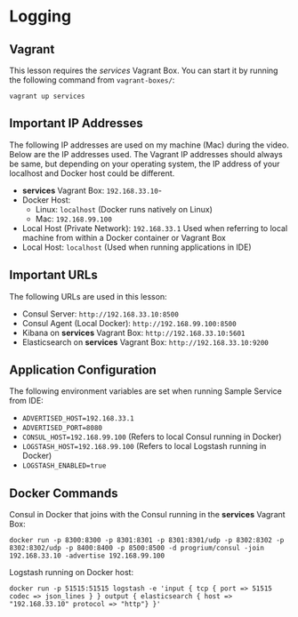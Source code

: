 # Logging

## Vagrant

This lesson requires the *services* Vagrant Box. You can start it by running the following command from ```vagrant-boxes/```:

```
vagrant up services
```

## Important IP Addresses

The following IP addresses are used on my machine (Mac) during the video. Below are the IP addresses used. The Vagrant IP addresses should always be same, but depending on your operating system, the IP address of your localhost and Docker host could be different.

- **services** Vagrant Box: ```192.168.33.10```- 
- Docker Host:
  - Linux: ```localhost``` (Docker runs natively on Linux)
  - Mac: ```192.168.99.100```
- Local Host (Private Network): ```192.168.33.1``` Used when referring to local machine from within a Docker container or Vagrant Box
- Local Host: ```localhost``` (Used when running applications in IDE)

## Important URLs

The following URLs are used in this lesson:

- Consul Server: ```http://192.168.33.10:8500```
- Consul Agent (Local Docker): ```http://192.168.99.100:8500```
- Kibana on **services** Vagrant Box: ```http://192.168.33.10:5601```
- Elasticsearch on **services** Vagrant Box: ```http://192.168.33.10:9200```

## Application Configuration

The following environment variables are set when running Sample Service from IDE:

- ```ADVERTISED_HOST=192.168.33.1```
- ```ADVERTISED_PORT=8080```
- ```CONSUL_HOST=192.168.99.100``` (Refers to local Consul running in Docker)
- ```LOGSTASH_HOST=192.168.99.100``` (Refers to local Logstash running in Docker)
- ```LOGSTASH_ENABLED=true```

## Docker Commands

Consul in Docker that joins with the Consul running in the **services** Vagrant Box:

```
docker run -p 8300:8300 -p 8301:8301 -p 8301:8301/udp -p 8302:8302 -p 8302:8302/udp -p 8400:8400 -p 8500:8500 -d progrium/consul -join 192.168.33.10 -advertise 192.168.99.100
```

Logstash running on Docker host:

```
docker run -p 51515:51515 logstash -e 'input { tcp { port => 51515 codec => json_lines } } output { elasticsearch { host => "192.168.33.10" protocol => "http"} }'
```
